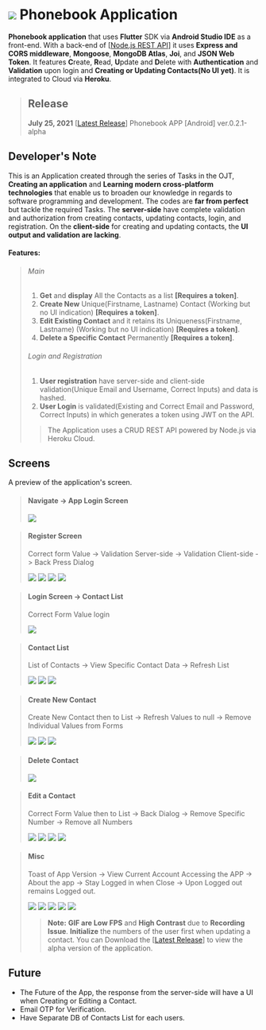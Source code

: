 
# ![](assets/icon/logo-50x50.png)  Phonebook Application

**Phonebook application** that uses **Flutter** SDK via **Android Studio IDE** as a front-end. With a back-end of [[Node.js REST API](https://github.com/AY2020-2021-CpE-OJT/JW-Phonebook-API-TASK005)] it uses **Express and CORS middleware**, **Mongoose**, **MongoDB Atlas**, **Joi**, and **JSON Web Token**. It features **C**reate, **R**ead, **U**pdate and **D**elete with **Authentication** and **Validation** upon login and **Creating or Updating Contacts(No UI yet)**. It is integrated to Cloud via **Heroku**.

>## Release
>**July 25, 2021** [[Latest Release](https://github.com/AY2020-2021-CpE-OJT/jw-phonebookapp-005/releases/tag/v0.2.1-alpha)] Phonebook APP [Android] ver.0.2.1-alpha 



## Developer's Note
This is an Application created through the series of Tasks in the OJT, **Creating an application** and **Learning modern cross-platform technologies** that enable us to broaden our knowledge in regards to software programming and development. The codes are **far from perfect** but tackle the required Tasks. The **server-side** have complete validation and authorization from creating contacts, updating contacts, login, and registration. On the **client-side** for creating and updating contacts, the **UI output and validation are lacking**. 
#### Features:
> ###### Main
> 1. **Get** and **display** All the Contacts as a list **[Requires a token]**.
> 2. **Create New** Unique(Firstname, Lastname) Contact (Working but no UI indication) **[Requires a token]**.
> 3. **Edit Existing Contact** and it retains its Uniqueness(Firstname, Lastname) (Working but no UI indication) **[Requires a token]**.
> 4. **Delete a Specific Contact** Permanently **[Requires a token]**.
> ###### Login and Registration
> 1. **User registration** have server-side and client-side validation(Unique Email and Username, Correct Inputs) and data is hashed.
> 2. **User Login** is validated(Existing and Correct Email and Password, Correct Inputs) in which generates a token using JWT on the API.
>
>> The Application uses a CRUD REST API powered by Node.js via Heroku Cloud.

## Screens

A preview of the application's screen.

>#### Navigate -> App Login Screen
>![](screenshots/1_ToApp.gif)

>#### Register Screen
> Correct form Value -> Validation Server-side -> Validation Client-side -> Back Press Dialog
>
>![](screenshots/2_Account%20Creation.gif)
>![](screenshots/3_Validation_1.gif)
>![](screenshots/4_Validation_2.gif)
>![](screenshots/5_BackDialog.gif)

>#### Login Screen -> Contact List
> Correct Form Value login 
>
>![](screenshots/6_login.gif)

>#### Contact List
> List of Contacts -> View Specific Contact Data -> Refresh List 
>
>![](screenshots/7_ListView.gif)
>![](screenshots/8_ViewContacts.gif)
>![](screenshots/13_RefreshList.gif)

>#### Create New Contact
> Create New Contact then to List -> Refresh Values to null -> Remove Individual Values from Forms
>
>![](screenshots/9_CreateAcc_to_list.gif)
>![](screenshots/10_createAcc_refresh.gif)
>![](screenshots/11_CreateAcc_removeIndividual.gif)

>#### Delete Contact
>![](screenshots/12_delete.gif)

>#### Edit a Contact
> Correct Form Value then to List -> Back Dialog -> Remove Specific Number -> Remove all Numbers
>
>![](screenshots/14_EditContact.gif)
>![](screenshots/15_EditContactBack.gif)
>![](screenshots/16_EditContactRemove.gif)
>![](screenshots/17_EditContactNewPhone.gif)

>#### Misc
> Toast of App Version -> View Current Account Accessing the APP -> About the app -> Stay Logged in when Close -> Upon Logged out remains Logged out.
>
>![](screenshots/18_APpVer.gif)
>![](screenshots/19_Account.gif)
>![](screenshots/20_About.gif)
>![](screenshots/21_sharedPref.gif)
>![](screenshots/22_sharedPref_2.gif)
>> **Note:** **GIF are Low FPS** and **High Contrast** due to **Recording Issue**. **Initialize** the numbers of the user first when updating a contact. You can Download the 
[[Latest Release](https://github.com/AY2020-2021-CpE-OJT/jw-phonebookapp-005/releases/tag/v0.2.1-alpha)] to view the alpha version of the application.

## Future
* The Future of the App, the response from the server-side will have a UI when Creating or Editing a Contact. 
* Email OTP for Verification.
* Have Separate DB of Contacts List for each users.